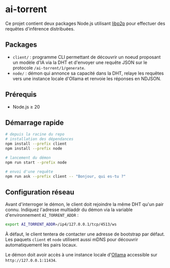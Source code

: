 # ai-torrent

Ce projet contient deux packages Node.js utilisant [libp2p](https://libp2p.io/) pour effectuer des requêtes d'inférence distribuées.

## Packages

- `client/` : programme CLI permettant de découvrir un noeud proposant un modèle d'IA via la DHT et d'envoyer une requête JSON sur le protocole `/ai-torrent/1/generate`.
- `node/` : démon qui annonce sa capacité dans la DHT, relaye les requêtes vers une instance locale d'Ollama et renvoie les réponses en NDJSON.

## Prérequis

- Node.js ≥ 20

## Démarrage rapide

```bash
# depuis la racine du repo
# installation des dépendances
npm install --prefix client
npm install --prefix node

# lancement du démon
npm run start --prefix node

# envoi d'une requête
npm run ask --prefix client -- "Bonjour, qui es-tu ?"
```

## Configuration réseau

Avant d'interroger le démon, le client doit rejoindre la même DHT qu'un pair connu.
Indiquez l'adresse multiaddr du démon via la variable d'environnement `AI_TORRENT_ADDR` :

```bash
export AI_TORRENT_ADDR=/ip4/127.0.0.1/tcp/4513/ws
```

À défaut, le client tentera de contacter une adresse de bootstrap par défaut.
Les paquets `client` et `node` utilisent aussi mDNS pour découvrir automatiquement les pairs locaux.

Le démon doit avoir accès à une instance locale d'[Ollama](https://github.com/ollama/ollama) accessible sur `http://127.0.0.1:11434`.
